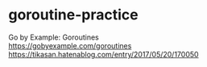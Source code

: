 # goroutine-practice 
Go by Example: Goroutines  
https://gobyexample.com/goroutines  
https://tikasan.hatenablog.com/entry/2017/05/20/170050
